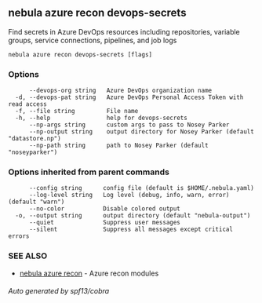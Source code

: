## nebula azure recon devops-secrets

Find secrets in Azure DevOps resources including repositories, variable groups, service connections, pipelines, and job logs

```
nebula azure recon devops-secrets [flags]
```

### Options

```
      --devops-org string   Azure DevOps organization name
  -d, --devops-pat string   Azure DevOps Personal Access Token with read access
  -f, --file string         File name
  -h, --help                help for devops-secrets
      --np-args string      custom args to pass to Nosey Parker
      --np-output string    output directory for Nosey Parker (default "datastore.np")
      --np-path string      path to Nosey Parker (default "noseyparker")
```

### Options inherited from parent commands

```
      --config string      config file (default is $HOME/.nebula.yaml)
      --log-level string   Log level (debug, info, warn, error) (default "warn")
      --no-color           Disable colored output
  -o, --output string      output directory (default "nebula-output")
      --quiet              Suppress user messages
      --silent             Suppress all messages except critical errors
```

### SEE ALSO

* [nebula azure recon](nebula_azure_recon.md)	 - Azure recon modules

###### Auto generated by spf13/cobra
